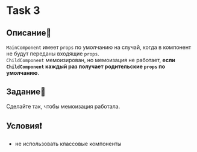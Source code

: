 # Task 3

## Описание📌

`MainComponent` имеет `props` по умолчанию на случай, когда в компонент не будут переданы входящие `props`.    
`ChildComponent` мемоизирован, но мемоизация не работает, **если `ChildComponent` каждый раз получает родительские `props` по умолчанию**.

## Задание📝

Сделайте так, чтобы мемоизация работала.

## Условия❗️

 * не использовать классовые компоненты

